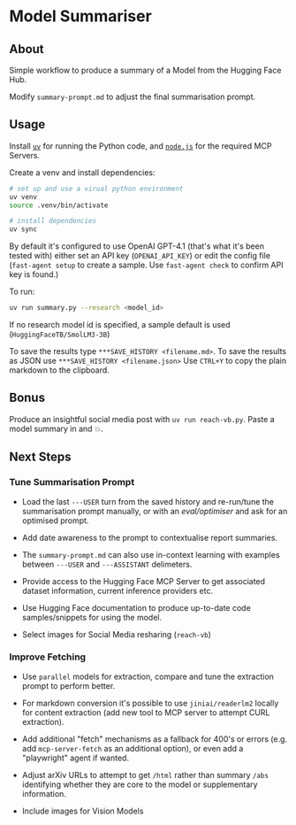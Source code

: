 # Model Summariser

## About

Simple workflow to produce a summary of a Model from the Hugging Face
Hub.

Modify `summary-prompt.md` to adjust the final summarisation prompt.

## Usage

Install [`uv`](https://docs.astral.sh/uv/) for running the Python code, and [`node.js`](https://nodejs.org/en) for the required MCP Servers. 

Create a venv and install dependencies:

```bash
# set up and use a virual python environment
uv venv
source .venv/bin/activate

# install dependencies
uv sync
```

By default it's configured to use OpenAI GPT-4.1 (that's what it's been tested with) either
set an API key (`OPENAI_API_KEY`) or edit the config file (`fast-agent setup` to create
a sample. Use `fast-agent check` to confirm API key is found.)

To run:

```bash
uv run summary.py --research <model_id>
```

If no research model id is specified, a sample default is used (`HuggingFaceTB/SmolLM3-3B`)

To save the results type `***SAVE_HISTORY <filename.md>`. To save the results as JSON use `***SAVE_HISTORY <filename.json>`
Use `CTRL+Y` to copy the plain markdown to the clipboard.

## Bonus

Produce an insightful social media post with `uv run reach-vb.py`. Paste a model summary in and 💥.

## Next Steps

### Tune Summarisation Prompt

- Load the last `---USER` turn from the saved history and re-run/tune the summarisation prompt manually, or with an
_eval/optimiser_ and ask for an optimised prompt.

- Add date awareness to the prompt to contextualise report summaries.

- The `summary-prompt.md` can also use in-context learning with examples between  `---USER` and `---ASSISTANT` delimeters.

- Provide access to the Hugging Face MCP Server to get associated dataset information, current inference providers etc.

- Use Hugging Face documentation to produce up-to-date code samples/snippets for using the model.

- Select images for Social Media resharing (`reach-vb`)

### Improve Fetching

- Use `parallel` models for extraction, compare and tune the extraction prompt to perform better.

- For markdown conversion it's possible to use `jiniai/readerlm2` locally for content extraction (add new tool to MCP
server to attempt CURL extraction).

- Add additional "fetch" mechanisms as a fallback for 400's or errors (e.g. add `mcp-server-fetch` as an additional option), or
even add a "playwright" agent if wanted.

- Adjust arXiv URLs to attempt to get `/html` rather than summary `/abs` identifying whether they are core to the model or
supplementary information.

- Include images for Vision Models
